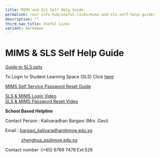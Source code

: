 ```yaml
---
title: MIMS and SLS Self Help Guide
permalink: /our-info-hub/useful-links/mims-and-sls-self-help-guide/
description: ""
third_nav_title: Useful Links
variant: markdown
---
```

# MIMS &amp; SLS Self Help Guide

<a href="https://go.gov.sg/guide-to-sls" target="_blank">Guide to SLS.pptx</a>

To Login to Student Learning Space (SLS) Click&nbsp;<a href="https://vle.learning.moe.edu.sg/login" target="_blank">here</a><br>

[MIMS Self Service Password Reset Guide](/files/Our%20Info%20Hub/HBL/2024_ZHPS_MIMS_Students_User_Guide.pdf)

[SLS &amp; MIMS Login Video](https://www.youtube.com/watch?v=bXDn6oXQGbo)<br>
[SLS &amp; MIMS Password Reset Video](https://www.youtube.com/watch?v=mAI5PFpLTEo)

**School Based Helpline**

Contact Person : Kalivaradhan Bargavi (Mrs .Gavi)

Email : bargavi_kalivaradhan@moe.edu.sg 

&nbsp;&nbsp; &nbsp;&nbsp;&nbsp; &nbsp;&nbsp;&nbsp;&nbsp;&nbsp; zhenghua_ps@moe.edu.sg

Contact number :(+65) 6769 7478 Ext:526